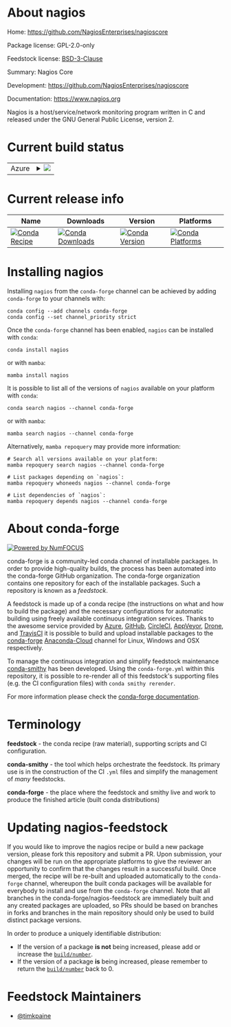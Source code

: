 About nagios
============

Home: https://github.com/NagiosEnterprises/nagioscore

Package license: GPL-2.0-only

Feedstock license: [BSD-3-Clause](https://github.com/conda-forge/nagios-feedstock/blob/main/LICENSE.txt)

Summary: Nagios Core

Development: https://github.com/NagiosEnterprises/nagioscore

Documentation: https://www.nagios.org

Nagios is a host/service/network monitoring program written in C and released under the GNU General Public License, version 2.

Current build status
====================


<table>
    
  <tr>
    <td>Azure</td>
    <td>
      <details>
        <summary>
          <a href="https://dev.azure.com/conda-forge/feedstock-builds/_build/latest?definitionId=16480&branchName=main">
            <img src="https://dev.azure.com/conda-forge/feedstock-builds/_apis/build/status/nagios-feedstock?branchName=main">
          </a>
        </summary>
        <table>
          <thead><tr><th>Variant</th><th>Status</th></tr></thead>
          <tbody><tr>
              <td>linux_64_openssl1.1.1</td>
              <td>
                <a href="https://dev.azure.com/conda-forge/feedstock-builds/_build/latest?definitionId=16480&branchName=main">
                  <img src="https://dev.azure.com/conda-forge/feedstock-builds/_apis/build/status/nagios-feedstock?branchName=main&jobName=linux&configuration=linux_64_openssl1.1.1" alt="variant">
                </a>
              </td>
            </tr><tr>
              <td>linux_64_openssl3</td>
              <td>
                <a href="https://dev.azure.com/conda-forge/feedstock-builds/_build/latest?definitionId=16480&branchName=main">
                  <img src="https://dev.azure.com/conda-forge/feedstock-builds/_apis/build/status/nagios-feedstock?branchName=main&jobName=linux&configuration=linux_64_openssl3" alt="variant">
                </a>
              </td>
            </tr><tr>
              <td>osx_64_openssl1.1.1</td>
              <td>
                <a href="https://dev.azure.com/conda-forge/feedstock-builds/_build/latest?definitionId=16480&branchName=main">
                  <img src="https://dev.azure.com/conda-forge/feedstock-builds/_apis/build/status/nagios-feedstock?branchName=main&jobName=osx&configuration=osx_64_openssl1.1.1" alt="variant">
                </a>
              </td>
            </tr><tr>
              <td>osx_64_openssl3</td>
              <td>
                <a href="https://dev.azure.com/conda-forge/feedstock-builds/_build/latest?definitionId=16480&branchName=main">
                  <img src="https://dev.azure.com/conda-forge/feedstock-builds/_apis/build/status/nagios-feedstock?branchName=main&jobName=osx&configuration=osx_64_openssl3" alt="variant">
                </a>
              </td>
            </tr>
          </tbody>
        </table>
      </details>
    </td>
  </tr>
</table>

Current release info
====================

| Name | Downloads | Version | Platforms |
| --- | --- | --- | --- |
| [![Conda Recipe](https://img.shields.io/badge/recipe-nagios-green.svg)](https://anaconda.org/conda-forge/nagios) | [![Conda Downloads](https://img.shields.io/conda/dn/conda-forge/nagios.svg)](https://anaconda.org/conda-forge/nagios) | [![Conda Version](https://img.shields.io/conda/vn/conda-forge/nagios.svg)](https://anaconda.org/conda-forge/nagios) | [![Conda Platforms](https://img.shields.io/conda/pn/conda-forge/nagios.svg)](https://anaconda.org/conda-forge/nagios) |

Installing nagios
=================

Installing `nagios` from the `conda-forge` channel can be achieved by adding `conda-forge` to your channels with:

```
conda config --add channels conda-forge
conda config --set channel_priority strict
```

Once the `conda-forge` channel has been enabled, `nagios` can be installed with `conda`:

```
conda install nagios
```

or with `mamba`:

```
mamba install nagios
```

It is possible to list all of the versions of `nagios` available on your platform with `conda`:

```
conda search nagios --channel conda-forge
```

or with `mamba`:

```
mamba search nagios --channel conda-forge
```

Alternatively, `mamba repoquery` may provide more information:

```
# Search all versions available on your platform:
mamba repoquery search nagios --channel conda-forge

# List packages depending on `nagios`:
mamba repoquery whoneeds nagios --channel conda-forge

# List dependencies of `nagios`:
mamba repoquery depends nagios --channel conda-forge
```


About conda-forge
=================

[![Powered by
NumFOCUS](https://img.shields.io/badge/powered%20by-NumFOCUS-orange.svg?style=flat&colorA=E1523D&colorB=007D8A)](https://numfocus.org)

conda-forge is a community-led conda channel of installable packages.
In order to provide high-quality builds, the process has been automated into the
conda-forge GitHub organization. The conda-forge organization contains one repository
for each of the installable packages. Such a repository is known as a *feedstock*.

A feedstock is made up of a conda recipe (the instructions on what and how to build
the package) and the necessary configurations for automatic building using freely
available continuous integration services. Thanks to the awesome service provided by
[Azure](https://azure.microsoft.com/en-us/services/devops/), [GitHub](https://github.com/),
[CircleCI](https://circleci.com/), [AppVeyor](https://www.appveyor.com/),
[Drone](https://cloud.drone.io/welcome), and [TravisCI](https://travis-ci.com/)
it is possible to build and upload installable packages to the
[conda-forge](https://anaconda.org/conda-forge) [Anaconda-Cloud](https://anaconda.org/)
channel for Linux, Windows and OSX respectively.

To manage the continuous integration and simplify feedstock maintenance
[conda-smithy](https://github.com/conda-forge/conda-smithy) has been developed.
Using the ``conda-forge.yml`` within this repository, it is possible to re-render all of
this feedstock's supporting files (e.g. the CI configuration files) with ``conda smithy rerender``.

For more information please check the [conda-forge documentation](https://conda-forge.org/docs/).

Terminology
===========

**feedstock** - the conda recipe (raw material), supporting scripts and CI configuration.

**conda-smithy** - the tool which helps orchestrate the feedstock.
                   Its primary use is in the construction of the CI ``.yml`` files
                   and simplify the management of *many* feedstocks.

**conda-forge** - the place where the feedstock and smithy live and work to
                  produce the finished article (built conda distributions)


Updating nagios-feedstock
=========================

If you would like to improve the nagios recipe or build a new
package version, please fork this repository and submit a PR. Upon submission,
your changes will be run on the appropriate platforms to give the reviewer an
opportunity to confirm that the changes result in a successful build. Once
merged, the recipe will be re-built and uploaded automatically to the
`conda-forge` channel, whereupon the built conda packages will be available for
everybody to install and use from the `conda-forge` channel.
Note that all branches in the conda-forge/nagios-feedstock are
immediately built and any created packages are uploaded, so PRs should be based
on branches in forks and branches in the main repository should only be used to
build distinct package versions.

In order to produce a uniquely identifiable distribution:
 * If the version of a package **is not** being increased, please add or increase
   the [``build/number``](https://docs.conda.io/projects/conda-build/en/latest/resources/define-metadata.html#build-number-and-string).
 * If the version of a package **is** being increased, please remember to return
   the [``build/number``](https://docs.conda.io/projects/conda-build/en/latest/resources/define-metadata.html#build-number-and-string)
   back to 0.

Feedstock Maintainers
=====================

* [@timkpaine](https://github.com/timkpaine/)

